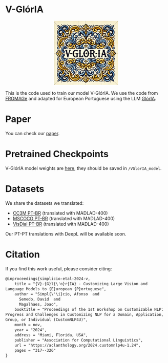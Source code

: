 # V-GlórIA
<p align="center"><img src="vgloria.png" width="200" height="200"></center></p> 

This is the code used to train our model V-GlórIA. We use the code from 
[FROMAGe](https://github.com/kohjingyu/fromage)
and adapted for European Portuguese using the LLM [GlórIA](https://github.com/novasearch/glorIA-code).



# Paper
You can check our [paper](https://aclanthology.org/2024.customnlp4u-1.24/).

# Pretrained Checkpoints 
V-GlórIA model weights are 
[here](https://drive.google.com/file/d/1CFDfaDTF_8kj2hFzCTEzKgRy_MB0ZNAC/view?usp=drive_link), 
they should be saved in ```/VGlorIA_model```.

# Datasets
We share the datasets we translated:
- [CC3M PT-BR](https://huggingface.co/datasets/NOVA-vision-language/CC3M_PT-BR) (translated with MADLAD-400)
- [MSCOCO PT-BR](https://huggingface.co/datasets/NOVA-vision-language/MSCOCO_PT-BR) (translated with MADLAD-400)
- [VisDial PT-BR](https://huggingface.co/datasets/NOVA-vision-language/VisualDialogue_PT-BR) (translated with MADLAD-400)

Our PT-PT translations with DeepL will be available soon.





# Citation
If you find this work useful, please consider citing:
``` 
@inproceedings{simplicio-etal-2024-v,
    title = "{V}-{G}l{\'o}r{IA} - Customizing Large Vision and Language Models to {E}uropean {P}ortuguese",
    author = "Simpl{\'\i}cio, Afonso  and
      Semedo, David  and
      Magalhaes, Joao",
    booktitle = "Proceedings of the 1st Workshop on Customizable NLP: Progress and Challenges in Customizing NLP for a Domain, Application, Group, or Individual (CustomNLP4U)",
    month = nov,
    year = "2024",
    address = "Miami, Florida, USA",
    publisher = "Association for Computational Linguistics",
    url = "https://aclanthology.org/2024.customnlp4u-1.24",
    pages = "317--326"
}
```